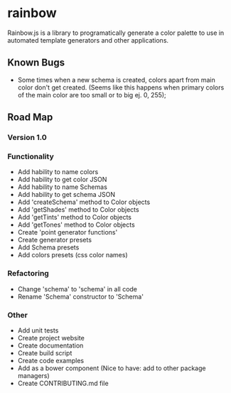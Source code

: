 # rainbow
Rainbow.js is a library to programatically generate a color palette to use in automated template generators and other applications.
## Known Bugs
* Some times when a new schema is created, colors apart from main color don't get created.
(Seems like this happens when primary colors of the main color are too small or to big ej. 0, 255);

## Road Map

### Version 1.0

### Functionality
* Add hability to name colors
* Add hability to get color JSON
* Add hability to name Schemas
* Add hability to get schema JSON
* Add 'createSchema' method to Color objects
* Add 'getShades' method to Color objects
* Add 'getTints' method to Color objects
* Add 'getTones' method to Color objects
* Create 'point generator functions'
* Create generator presets
* Add Schema presets
* Add colors presets (css color names)

### Refactoring
* Change 'schema' to 'schema' in all code
* Rename 'Schema' constructor to 'Schema'

### Other
* Add unit tests
* Create project website
* Create documentation
* Create build script
* Create code examples
* Add as a bower component (Nice to have: add to other package managers)
* Create CONTRIBUTING.md file
